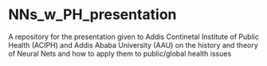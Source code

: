 # NNs_w_PH_presentation
A repository for the presentation given to Addis Continetal Institute of Public Health (ACIPH) and Addis Ababa University (AAU)  on the history and theory of Neural Nets and how to apply them to public/global health issues
